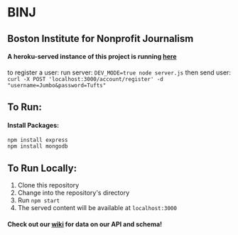 # BINJ
## Boston Institute for Nonprofit Journalism

#### A heroku-served instance of this project is running [here](https://binj-map.herokuapp.com/)


to register a user:
run server: 
`DEV_MODE=true node server.js`
then send user:
`curl -X POST 'localhost:3000/account/register' -d "username=Jumbo&password=Tufts"`

## To Run:
#### Install Packages:
```
npm install express
npm install mongodb
```

## To Run Locally:
1. Clone this repository
2. Change into the repository's directory
3. Run `npm start`
4. The served content will be available at `localhost:3000`


#### Check out our [wiki](https://github.com/jumbocodefall2017/BINJ/wiki) for data on our API and schema!

